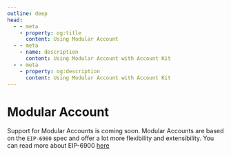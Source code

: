 ```yaml
---
outline: deep
head:
  - - meta
    - property: og:title
      content: Using Modular Account
  - - meta
    - name: description
      content: Using Modular Account with Account Kit
  - - meta
    - property: og:description
      content: Using Modular Account with Account Kit
---
```


# Modular Account

Support for Modular Accounts is coming soon. Modular Accounts are based on the `EIP-6900` spec and offer a lot more flexibility and extensibility. You can read more about EIP-6900 [here](/erc-6900)
